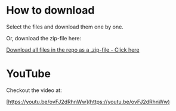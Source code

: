 # How to download

Select the files and download them one by one.

Or, download the zip-file here:

[Download all files in the repo as a .zip-file - Click here](https://github.com/exetico/Home-Assistant_Attachments-for-YouTube/raw/main/2_1_Create-your-own-floorplan-in-Inkscape-and-ha-floorplan-logics/2_1_create-your-first-floorplan-in-inkscape-css-and-yaml-part-1.zip)

# YouTube

Checkout the video at:

[https://youtu.be/ovFJ2dRhnWw](https://youtu.be/ovFJ2dRhnWw)
